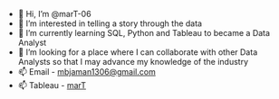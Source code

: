- 👋 Hi, I’m @marT-06
- 👀 I’m interested in telling a story through the data
- 🌱 I’m currently learning SQL, Python and Tableau to became a Data Analyst
- 💞️ I’m looking for a place where I can collaborate with other Data Analysts so that I may advance my knowledge of the industry
- 📫 Email - [mbjaman1306@gmail.com](mailto:mbjaman1306@gmail.com)
- 📫 Tableau - [marT](https://public.tableau.com/app/profile/martina.tomic)

<!---
marT-06/marT-06 is a ✨ special ✨ repository because its `README.md` (this file) appears on your GitHub profile.
You can click the Preview link to take a look at your changes.
--->
